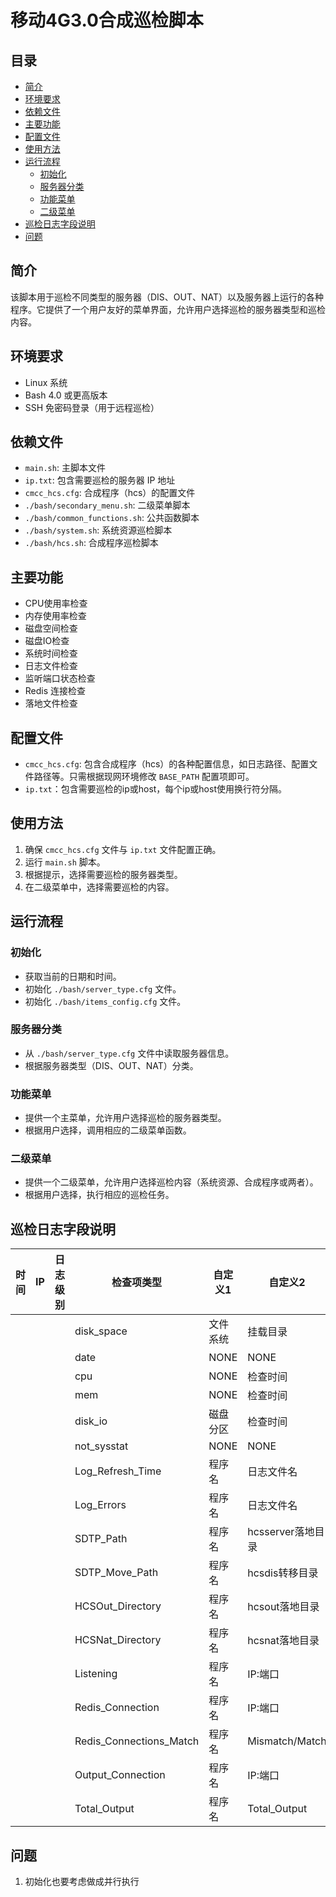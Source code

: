 # 移动4G3.0合成巡检脚本

## 目录

- [简介](#简介)
- [环境要求](#环境要求)
- [依赖文件](#依赖文件)
- [主要功能](#主要功能)
- [配置文件](#配置文件)
- [使用方法](#使用方法)
- [运行流程](#运行流程)
  - [初始化](#初始化)
  - [服务器分类](#服务器分类)
  - [功能菜单](#功能菜单)
  - [二级菜单](#二级菜单)
- [巡检日志字段说明](#巡检日志字段说明)
- [问题](#问题)

## 简介

该脚本用于巡检不同类型的服务器（DIS、OUT、NAT）以及服务器上运行的各种程序。它提供了一个用户友好的菜单界面，允许用户选择巡检的服务器类型和巡检内容。

## 环境要求

- Linux 系统
- Bash 4.0 或更高版本
- SSH 免密码登录（用于远程巡检）

## 依赖文件

- `main.sh`: 主脚本文件
- `ip.txt`: 包含需要巡检的服务器 IP 地址
- `cmcc_hcs.cfg`: 合成程序（hcs）的配置文件
- `./bash/secondary_menu.sh`: 二级菜单脚本
- `./bash/common_functions.sh`: 公共函数脚本
- `./bash/system.sh`: 系统资源巡检脚本
- `./bash/hcs.sh`: 合成程序巡检脚本

## 主要功能

- CPU使用率检查
- 内存使用率检查
- 磁盘空间检查
- 磁盘IO检查
- 系统时间检查
- 日志文件检查
- 监听端口状态检查
- Redis 连接检查
- 落地文件检查

## 配置文件

- `cmcc_hcs.cfg`: 包含合成程序（hcs）的各种配置信息，如日志路径、配置文件路径等。只需根据现网环境修改 `BASE_PATH` 配置项即可。
- `ip.txt`：包含需要巡检的ip或host，每个ip或host使用换行符分隔。

## 使用方法

1. 确保 `cmcc_hcs.cfg` 文件与 `ip.txt` 文件配置正确。
2. 运行 `main.sh` 脚本。
3. 根据提示，选择需要巡检的服务器类型。
4. 在二级菜单中，选择需要巡检的内容。

## 运行流程

### 初始化

- 获取当前的日期和时间。
- 初始化 `./bash/server_type.cfg` 文件。
- 初始化 `./bash/items_config.cfg` 文件。

### 服务器分类

- 从 `./bash/server_type.cfg` 文件中读取服务器信息。
- 根据服务器类型（DIS、OUT、NAT）分类。

### 功能菜单

- 提供一个主菜单，允许用户选择巡检的服务器类型。
- 根据用户选择，调用相应的二级菜单函数。

### 二级菜单

- 提供一个二级菜单，允许用户选择巡检内容（系统资源、合成程序或两者）。
- 根据用户选择，执行相应的巡检任务。

## 巡检日志字段说明

|时间|IP|日志级别|检查项类型|自定义1|自定义2|巡检结果|
|-|-|-|-|-|-|-|
||||disk_space|文件系统|挂载目录|使用率|
||||date|NONE|NONE|时差|
||||cpu|NONE|检查时间|使用率|
||||mem|NONE|检查时间|使用率|
||||disk_io|磁盘分区|检查时间|使用率|
||||not_sysstat|NONE|NONE|NONE|
||||Log_Refresh_Time|程序名|日志文件名|时差|
||||Log_Errors|程序名|日志文件名|最新一条error日志或空|
||||SDTP_Path|程序名|hcsserver落地目录|文件数|
||||SDTP_Move_Path|程序名|hcsdis转移目录|文件数量,文件大小|
||||HCSOut_Directory|程序名|hcsout落地目录|文件数量,文件大小|
||||HCSNat_Directory|程序名|hcsnat落地目录|文件数量,文件大小|
||||Listening|程序名|IP:端口|监听端口的建联数|
||||Redis_Connection|程序名|IP:端口|ESTABLISHED/CLOSED|
||||Redis_Connections_Match|程序名|Mismatch/Match|监听端口建联数vs主动与redis建联数|
||||Output_Connection|程序名|IP:端口|ESTABLISHED/CLOSED|
||||Total_Output|程序名|Total_Output|总输出建联数|

## 问题

1. 初始化也要考虑做成并行执行
